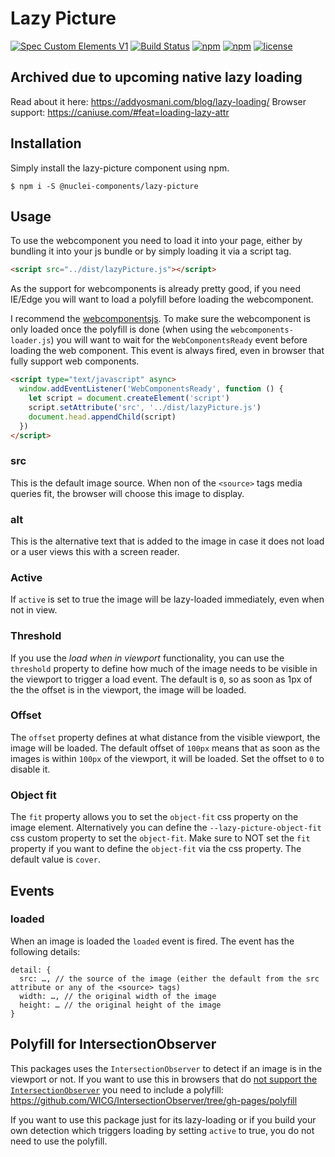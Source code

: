 # Lazy Picture
[![Spec Custom Elements V1](https://img.shields.io/badge/spec-custom%20elements%20v1-F52757.svg?style=flat-square)](https://www.w3.org/TR/custom-elements/)
[![Build Status](https://img.shields.io/travis/nuclei/lazy-picture/master.svg?style=flat-square)](https://travis-ci.org/nuclei/lazy-picture) [![npm](https://img.shields.io/npm/v/@nuclei-components/lazy-picture.svg?style=flat-square)](https://www.npmjs.com/package/@nuclei-components/lazy-picture)
 [![npm](https://img.shields.io/npm/dt/@nuclei-components/lazy-picture.svg?style=flat-square)](https://www.npmjs.com/package/@nuclei-components/lazy-picture) [![license](https://img.shields.io/github/license/nuclei/lazy-picture.svg?style=flat-square)](https://github.com/nuclei/lazy-picture/blob/master/LICENSE)

## Archived due to upcoming native lazy loading
Read about it here: https://addyosmani.com/blog/lazy-loading/
Browser support: https://caniuse.com/#feat=loading-lazy-attr

## Installation
Simply install the lazy-picture component using npm.
```
$ npm i -S @nuclei-components/lazy-picture
```
## Usage
To use the webcomponent you need to load it into your page, either by bundling it into your js bundle or by simply loading it via a script tag.

```html
<script src="../dist/lazyPicture.js"></script>
```

As the support for webcomponents is already pretty good, if you need IE/Edge you will want to load a polyfill before loading the webcomponent.

I recommend the [webcomponentsjs](https://github.com/webcomponents/webcomponentsjs). To make sure the webcomponent is only loaded once the polyfill is done (when using the `webcomponents-loader.js`) you will want to wait for the `WebComponentsReady` event before loading the web component. This event is always fired, even in browser that fully support web components.

```html
<script type="text/javascript" async>
  window.addEventListener('WebComponentsReady', function () {
    let script = document.createElement('script')
    script.setAttribute('src', '../dist/lazyPicture.js')
    document.head.appendChild(script)
  })
</script>
```

### src
This is the default image source. When non of the `<source>` tags media queries fit, the browser will choose this image to display.

### alt
This is the alternative text that is added to the image in case it does not load or a user views this with a screen reader.

### Active
If `active` is set to true the image will be lazy-loaded immediately, even when not in view.

### Threshold
If you use the *load when in viewport* functionality, you can use the `threshold` property to define how much of the image needs to be visible in the viewport to trigger a load event. The default is `0`, so as soon as 1px of the the offset is in the viewport, the image will be loaded.

### Offset
The `offset` property defines at what distance from the visible viewport, the image will be loaded. The default offset of `100px` means that as soon as the images is within `100px` of the viewport, it will be loaded. Set the offset to `0` to disable it.

### Object fit
The `fit` property allows you to set the `object-fit` css property on the image element. Alternatively you can define the `--lazy-picture-object-fit` css custom property to set the `object-fit`. Make sure to NOT set the `fit` property if you want to define the `object-fit` via the css property. The default value is `cover`.

## Events
### loaded
When an image is loaded the `loaded` event is fired. The event has the following details:

```
detail: {
  src: …, // the source of the image (either the default from the src attribute or any of the <source> tags)
  width: …, // the original width of the image
  height: … // the original height of the image
}
```

## Polyfill for IntersectionObserver
This packages uses the `IntersectionObserver` to detect if an image is in the viewport or not. If you want to use this in browsers that do [not support the `IntersectionObserver`](http://caniuse.com/#search=IntersectionObserver) you need to include a polyfill: https://github.com/WICG/IntersectionObserver/tree/gh-pages/polyfill

If you want to use this package just for its lazy-loading or if you build your own detection which triggers loading by setting `active` to true, you do not need to use the polyfill.
